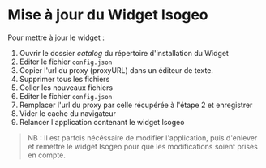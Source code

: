 # Mise à jour du Widget Isogeo

Pour mettre à jour le widget :

1. Ouvrir le dossier *catalog* du répertoire d'installation du Widget
2. Editer le fichier `config.json`
3. Copier l'url du proxy (proxyURL) dans un éditeur de texte.
4. Supprimer tous les fichiers
5. Coller les nouveaux fichiers
6. Editer le fichier `config.json`
7. Remplacer l'url du proxy par celle récupérée à l'étape 2 et enregistrer
8. Vider le cache du navigateur
9. Relancer l'application contenant le widget Isogeo

> NB : Il est parfois nécéssaire de modifier l'application, puis d'enlever et remettre le widget Isogeo pour que les modifications soient prises en compte.
